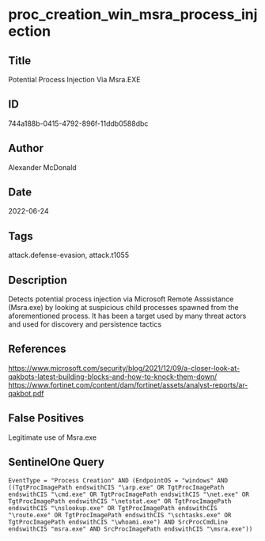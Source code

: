 # proc_creation_win_msra_process_injection

## Title
Potential Process Injection Via Msra.EXE

## ID
744a188b-0415-4792-896f-11ddb0588dbc

## Author
Alexander McDonald

## Date
2022-06-24

## Tags
attack.defense-evasion, attack.t1055

## Description
Detects potential process injection via Microsoft Remote Asssistance (Msra.exe) by looking at suspicious child processes spawned from the aforementioned process. It has been a target used by many threat actors and used for discovery and persistence tactics

## References
https://www.microsoft.com/security/blog/2021/12/09/a-closer-look-at-qakbots-latest-building-blocks-and-how-to-knock-them-down/
https://www.fortinet.com/content/dam/fortinet/assets/analyst-reports/ar-qakbot.pdf

## False Positives
Legitimate use of Msra.exe

## SentinelOne Query
```
EventType = "Process Creation" AND (EndpointOS = "windows" AND ((TgtProcImagePath endswithCIS "\arp.exe" OR TgtProcImagePath endswithCIS "\cmd.exe" OR TgtProcImagePath endswithCIS "\net.exe" OR TgtProcImagePath endswithCIS "\netstat.exe" OR TgtProcImagePath endswithCIS "\nslookup.exe" OR TgtProcImagePath endswithCIS "\route.exe" OR TgtProcImagePath endswithCIS "\schtasks.exe" OR TgtProcImagePath endswithCIS "\whoami.exe") AND SrcProcCmdLine endswithCIS "msra.exe" AND SrcProcImagePath endswithCIS "\msra.exe"))

```